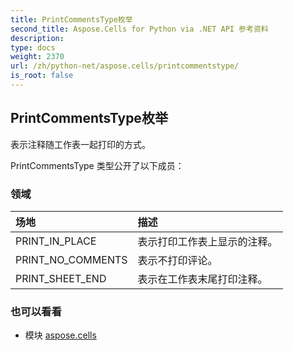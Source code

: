 ```yaml
---
title: PrintCommentsType枚举
second_title: Aspose.Cells for Python via .NET API 参考资料
description:
type: docs
weight: 2370
url: /zh/python-net/aspose.cells/printcommentstype/
is_root: false
---
```

## PrintCommentsType枚举
表示注释随工作表一起打印的方式。



PrintCommentsType 类型公开了以下成员：

### 领域
|场地|描述|
| :- | :- |
| PRINT_IN_PLACE |表示打印工作表上显示的注释。|
| PRINT_NO_COMMENTS |表示不打印评论。|
| PRINT_SHEET_END |表示在工作表末尾打印注释。|



### 也可以看看
* 模块 [aspose.cells](..)
